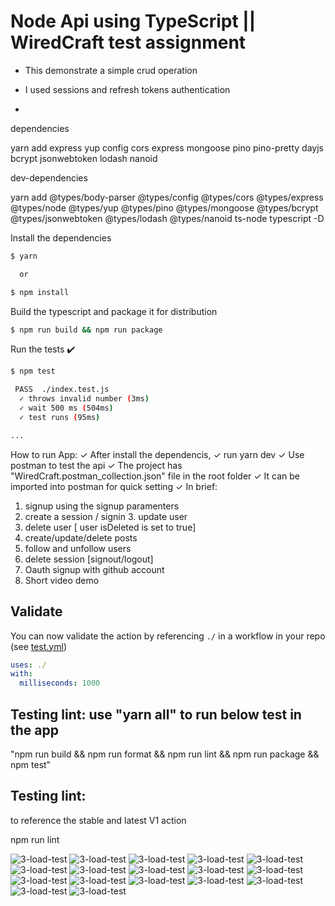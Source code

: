 <!-- <p align="center">
  <a href="https://github.com/melch-inno/wiredC/actions"><img alt="typescript-action status" src="https://github.com/melch-inno/wiredC/actions/workflows/test.yml/badge.svg"></a>
</p> -->

# Node Api using TypeScript || WiredCraft test assignment

- This demonstrate a simple crud operation

- I used sessions and refresh tokens authentication
-

dependencies

yarn add express yup config cors express mongoose pino pino-pretty dayjs bcrypt jsonwebtoken lodash nanoid

dev-dependencies

yarn add @types/body-parser @types/config @types/cors @types/express @types/node @types/yup @types/pino @types/mongoose @types/bcrypt @types/jsonwebtoken @types/lodash @types/nanoid ts-node typescript -D

Install the dependencies

```bash
$ yarn

  or

$ npm install
```

Build the typescript and package it for distribution

```bash
$ npm run build && npm run package
```

Run the tests :heavy_check_mark:

```bash
$ npm test

 PASS  ./index.test.js
  ✓ throws invalid number (3ms)
  ✓ wait 500 ms (504ms)
  ✓ test runs (95ms)

...
```

How to run App:
✓ After install the dependencis,
✓ run yarn dev
✓ Use postman to test the api
✓ The project has "WiredCraft.postman_collection.json" file in the root folder
✓ It can be imported into postman for quick setting
✓ In brief:

1. signup using the signup paramenters
2. create a session / signin 3. update user
3. delete user [ user isDeleted is set to true]
4. create/update/delete posts
5. follow and unfollow users
6. delete session [signout/logout]
7. Oauth signup with github account
8. Short video demo

## Validate

You can now validate the action by referencing `./` in a workflow in your repo (see [test.yml](.github/workflows/test.yml))

```yaml
uses: ./
with:
  milliseconds: 1000
```

## Testing lint: use "yarn all" to run below test in the app

"npm run build && npm run format && npm run lint && npm run package && npm test"

## Testing lint:

to reference the stable and latest V1 action

npm run lint

![3-load-test](./screenshots/1_1.png)
![3-load-test](./screenshots/2.png)
![3-load-test](./screenshots/2_1.png)
![3-load-test](./screenshots/3.png)
![3-load-test](./screenshots/4.png)
![3-load-test](./screenshots/5.png)
![3-load-test](./screenshots/6.png)
![3-load-test](./screenshots/7.png)
![3-load-test](./screenshots/7_1.png)
![3-load-test](./screenshots/8.png)
![3-load-test](./screenshots/9.png)
![3-load-test](./screenshots/10.png)
![3-load-test](./screenshots/11_1.png)
![3-load-test](./screenshots/11_2.png)
![3-load-test](./screenshots/11_3.png)
![3-load-test](./screenshots/11_4.png)
![3-load-test](./screenshots/12_1.png)
